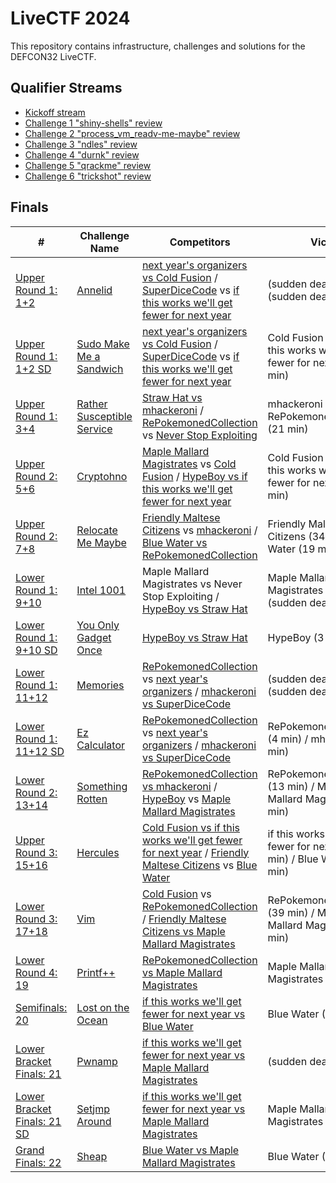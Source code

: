 # LiveCTF 2024

This repository contains infrastructure, challenges and solutions for the DEFCON32 LiveCTF.

## Qualifier Streams

- [Kickoff stream](https://www.youtube.com/live/1BBCUsQX3xg?si=nDqAgM1QT3w8WkGP)
- [Challenge 1 "shiny-shells" review](https://www.youtube.com/live/1yULJ7g21cw?si=AonY5pUfi8-ZLvM5)
- [Challenge 2 "process_vm_readv-me-maybe" review](https://www.youtube.com/live/z4Hhjvw-JEU?si=WN9EMnDCN-AaGHZb)
- [Challenge 3 "ndles" review](https://www.youtube.com/live/HE068odmZ4Y?si=gjpMF5Prc9oZf4dw)
- [Challenge 4 "durnk" review](https://www.youtube.com/live/HXqggPVIxQ4?si=9pCgVrMcUjr-9oGr)
- [Challenge 5 "qrackme" review](https://www.youtube.com/live/D1BYYO1EadQ?si=F1BXtGqz9esGP14b)
- [Challenge 6 "trickshot" review](https://www.youtube.com/live/xxZdCR6Rqr0?si=-MA1Dg-6maaTjV7J)

## Finals

| #                                                                  | Challenge Name                                                             | Competitors                                                                                                                                                                                                                | Victor                                                                      |
|--------------------------------------------------------------------|----------------------------------------------------------------------------|----------------------------------------------------------------------------------------------------------------------------------------------------------------------------------------------------------------------------|-----------------------------------------------------------------------------|
| [Upper Round 1: 1+2](https://youtu.be/4Ndw2mALAC8?t=503)           | [Annelid](finals/challenges/annelid)                                       | [next year's organizers vs Cold Fusion](https://youtu.be/4Ndw2mALAC8?t=543) / [SuperDiceCode](https://youtu.be/K846V1QW3RY?t=444s) vs [if this works we'll get fewer for next year](https://youtu.be/hT-5_TDHJoc?t=426)    | (sudden death) / (sudden death)                                             |
| [Upper Round 1: 1+2 SD](https://youtu.be/4Ndw2mALAC8?t=4278)       | [Sudo Make Me a Sandwich](finals/challenges/sudo-make-me-a-sandwich)       | [next year's organizers vs Cold Fusion](https://youtu.be/4Ndw2mALAC8?t=4286) / [SuperDiceCode](https://youtu.be/K846V1QW3RY?t=4162s) vs [if this works we'll get fewer for next year](https://youtu.be/hT-5_TDHJoc?t=4142) | Cold Fusion (11 min) / if this works we'll get fewer for next year (11 min) |
| [Upper Round 1: 3+4](https://youtu.be/4Ndw2mALAC8?t=5989)          | [Rather Susceptible Service](finals/challenges/rather-susceptible-service) | [Straw Hat vs mhackeroni](https://youtu.be/4Ndw2mALAC8?t=6010) / [RePokemonedCollection](https://youtu.be/K846V1QW3RY?t=5966s) vs [Never Stop Exploiting](https://youtu.be/hT-5_TDHJoc?t=5946)                             | mhackeroni (40 min) / RePokemonedCollection (21 min)                        |
| [Upper Round 2: 5+6](https://youtu.be/4Ndw2mALAC8?t=9505)          | [Cryptohno](finals/challenges/cryptohno)                                   | [Maple Mallard Magistrates](https://youtu.be/K846V1QW3RY?t=9395) vs [Cold Fusion](https://youtu.be/hT-5_TDHJoc?t=9376) / [HypeBoy vs if this works we'll get fewer for next year](https://youtu.be/4Ndw2mALAC8?t=9508)     | Cold Fusion (9 min) / if this works we'll get fewer for next year (48 min)  |
| [Upper Round 2: 7+8](https://youtu.be/4Ndw2mALAC8?t=13859)         | [Relocate Me Maybe](finals/challenges/relocate-me-maybe)                   | [Friendly Maltese Citizens](https://youtu.be/K846V1QW3RY?t=13755) vs [mhackeroni](https://youtu.be/hT-5_TDHJoc?t=13736) / [Blue Water vs RePokemonedCollection](https://youtu.be/4Ndw2mALAC8?t=13871)                      | Friendly Maltese Citizens (34 min) / Blue Water (19 min)                    |
| [Lower Round 1: 9+10](https://youtu.be/4Ndw2mALAC8?t=17742)        | [Intel 1001](finals/challenges/intel-1001)                                 | Maple Mallard Magistrates vs Never Stop Exploiting / [HypeBoy vs Straw Hat](https://youtu.be/4Ndw2mALAC8?t=17759)                                                                                                          | Maple Mallard Magistrates (forfeit) / (sudden death)                        |
| [Lower Round 1: 9+10 SD](https://youtu.be/4Ndw2mALAC8?t=20895)     | [You Only Gadget Once](finals/challenges/you-only-gadget-once)             | [HypeBoy vs Straw Hat](https://youtu.be/4Ndw2mALAC8?t=20909)                                                                                                                                                               | HypeBoy (3 min)                                                             |
| [Lower Round 1: 11+12](https://youtu.be/4h-CHBaKhuI?t=556)         | [Memories](finals/challenges/memorie)                                      | [RePokemonedCollection](https://youtu.be/egR_41334wI?t=2010) vs [next year's organizers](https://youtu.be/bXdySkdfLK4?t=2008) / [mhackeroni vs SuperDiceCode](https://youtu.be/4h-CHBaKhuI?t=558)                          | (sudden death) / (sudden death)                                             |
| [Lower Round 1: 11+12 SD](https://youtu.be/4h-CHBaKhuI?t=3829)     | [Ez Calculator](finals/challenges/ez-calculator)                           | [RePokemonedCollection](https://youtu.be/egR_41334wI?t=5273) vs [next year's organizers](https://youtu.be/bXdySkdfLK4?t=5271) / [mhackeroni vs SuperDiceCode](https://youtu.be/4h-CHBaKhuI?t=558)                          | RePokemonedCollection (4 min) / mhackeroni (1 min)                          |
| [Lower Round 2: 13+14](https://youtu.be/4h-CHBaKhuI?t=5071)        | [Something Rotten](finals/challenges/something-rotten)                     | [RePokemonedCollection vs mhackeroni](https://youtu.be/4h-CHBaKhuI?t=5082) / [HypeBoy](https://youtu.be/egR_41334wI?t=6739) vs [Maple Mallard Magistrates](https://youtu.be/bXdySkdfLK4?t=6737)                            | RePokemonedCollection (13 min) / Maple Mallard Magistrates (9 min)          |
| [Upper Round 3: 15+16](https://youtu.be/4h-CHBaKhuI?t=7462)        | [Hercules](finals/challenges/hercule)                                      | [Cold Fusion vs if this works we'll get fewer for next year](https://youtu.be/4h-CHBaKhuI?t=7473) / [Friendly Maltese Citizens](https://youtu.be/egR_41334wI?t=8870) vs [Blue Water](https://youtu.be/bXdySkdfLK4?t=8895)  | if this works we'll get fewer for next year (29 min) / Blue Water (15 min)  |
| [Lower Round 3: 17+18](https://youtu.be/4h-CHBaKhuI?t=12946)       | [Vim](finals/challenges/vim)                                               | [Cold Fusion](https://youtu.be/egR_41334wI?t=14173) vs [RePokemonedCollection](https://youtu.be/bXdySkdfLK4?t=14275) / [Friendly Maltese Citizens vs Maple Mallard Magistrates](https://youtu.be/4h-CHBaKhuI?t=12937)      | RePokemonedCollection (39 min) / Maple Mallard Magistrates (32 min)         |
| [Lower Round 4: 19](https://youtu.be/4h-CHBaKhuI?t=16899)          | [Printf++](finals/challenges/printf-plus-plu)                              | [RePokemonedCollection vs Maple Mallard Magistrates](https://youtu.be/4h-CHBaKhuI?t=16914)                                                                                                                                 | Maple Mallard Magistrates (39 min)                                          |
| [Semifinals: 20](https://youtu.be/eU34hVPWbbw?t=886)               | [Lost on the Ocean](finals/challenges/lost-on-the-ocean)                   | [if this works we'll get fewer for next year vs Blue Water](https://youtu.be/eU34hVPWbbw?t=888)                                                                                                                            | Blue Water (43 min)                                                         |
| [Lower Bracket Finals: 21](https://youtu.be/eU34hVPWbbw?t=4417)    | [Pwnamp](finals/challenges/pwnamp)                                         | [if this works we'll get fewer for next year vs Maple Mallard Magistrates](https://youtu.be/eU34hVPWbbw?t=4423)                                                                                                            | (sudden death)                                                              |
| [Lower Bracket Finals: 21 SD](https://youtu.be/eU34hVPWbbw?t=7587) | [Setjmp Around](finals/challenges/setjmp-around)                           | [if this works we'll get fewer for next year vs Maple Mallard Magistrates](https://youtu.be/eU34hVPWbbw?t=4423)                                                                                                            | Maple Mallard Magistrates (7 min)                                           |
| [Grand Finals: 22](https://youtu.be/eU34hVPWbbw?t=8506)            | [Sheap](finals/challenges/sheap)                                           | [Blue Water vs Maple Mallard Magistrates](https://youtu.be/eU34hVPWbbw?t=8506)                                                                                                                                             | Blue Water (15 min)                                                         |
